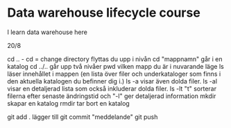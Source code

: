 # Data warehouse lifecycle course

I learn data warehouse here

20/8

cd .. - cd = change directory flyttas du upp i nivån
cd "mappnamn" går i en katalog
cd ../.. går upp två nivåer
pwd vilken mapp du är i nuvarande läge
ls läser innehållet i mappen (en lista över filer och underkataloger som finns i den aktuella katalogen du befinner dig i.)
ls -a visar även dolda filer.
ls -al visar en detaljerad lista som också inkluderar dolda filer.
ls -lt "t" sorterar filerna efter senaste ändringstid och "-l" ger detaljerad information
mkdir skapar en katalog
rmdir tar bort en katalog

git add . lägger till 
git commit "meddelande"
git push